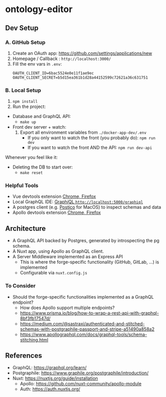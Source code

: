 # ontology-editor

## Dev Setup


### A. GitHub Setup

1. Create an OAuth app: https://github.com/settings/applications/new
1. Homepage / Callback : `http://localhost:3000/`
1. Fill the env vars in `.env`:
    ```
    OAUTH_CLIENT_ID=6bac5524e0e11f1ae9ec
    OAUTH_CLIENT_SECRET=b5d15ea361b1d28a44152599c72621a36c631751
    ```

### B. Local Setup

1. `npm install`
1. Run the project:
  * Database and GraphQL API:
      * `make up`
  * Front dev server + watch:
    1. Export all environment variables from `./docker-app-dev/.env`
        * If you only want to watch the front (you probably do): `npm run dev`
        * If you want to watch the front AND the API: `npm run dev-api`

Whenever you feel like it:

* Deleting the DB to start over:
    * `make reset`

### Helpful Tools

- Vue devtools extension [Chrome, Firefox](https://github.com/vuejs/vue-devtools#installation)
- Local GraphQL IDE: [Graph*i*QL `http://localhost:5000/graphiql`](http://localhost:5000/graphiql)
- A postgres client (e.g. [Postico](https://eggerapps.at/postico/) for MacOS) to inspect schemas and data
- Apollo devtools extension [Chrome, Firefox](https://github.com/apollographql/apollo-client-devtools#apollo-client-devtools)

## Architecture

* A GraphQL API backed by Postgres, generated by introspecting the pg schema.
* A Nuxt app, using Apollo as GraphQL client.
* A Server Middleware implemented as an Express API
  * This is where the forge-specific functionality (GitHub, GitLab, …) is implemented
  * Configurable via `nuxt.config.js`

### To Consider

* Should the forge-specific functionalities implemented as a GraphQL endpoint?
  * How does Apollo support multiple endpoints?
  * https://www.prisma.io/blog/how-to-wrap-a-rest-api-with-graphql-8bf3fb17547d/
  * https://medium.com/@sastraxi/authenticated-and-stitched-schemas-with-postgraphile-passport-and-stripe-a51490a858a2
  * https://www.apollographql.com/docs/graphql-tools/schema-stitching.html

## References

* GraphQL: https://graphql.org/learn/
* Postgraphile: https://www.graphile.org/postgraphile/introduction/
* Nuxt: https://nuxtjs.org/guide/installation
    * Apollo: https://github.com/nuxt-community/apollo-module
    * Auth: https://auth.nuxtjs.org/
